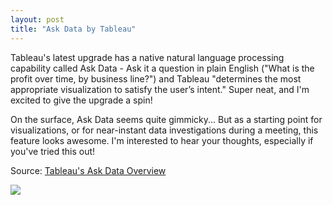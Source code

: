 ```yaml
---
layout: post
title: "Ask Data by Tableau"
---
```


Tableau's latest upgrade has a native natural language processing capability called Ask Data - Ask it a question in plain English ("What is the profit over time, by business line?") and Tableau "determines the most appropriate visualization to satisfy the user’s intent." Super neat, and I'm excited to give the upgrade a spin!

On the surface, Ask Data seems quite gimmicky... But as a starting point for visualizations, or for near-instant data investigations during a meeting, this feature looks awesome. I'm interested to hear your thoughts, especially if you've tried this out!

Source: [Tableau's Ask Data Overview](https://www.tableau.com/learn/whitepapers/preparing-data-nlp-in-ask-data)

![](https://www.tableau.com/learn/whitepapers/preparing-data-nlp-in-ask-data)
